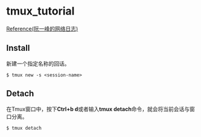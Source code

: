 # tmux_tutorial
[Reference(阮一峰的网络日志)](http://www.ruanyifeng.com/blog/2019/10/tmux.html)
## Install

新建一个指定名称的回话。
```
$ tmux new -s <session-name>
```

## Detach

在Tmux窗口中，按下**Ctrl+b d**或者输入**tmux detach**命令，就会将当前会话与窗口分离。
```
$ tmux detach
```
